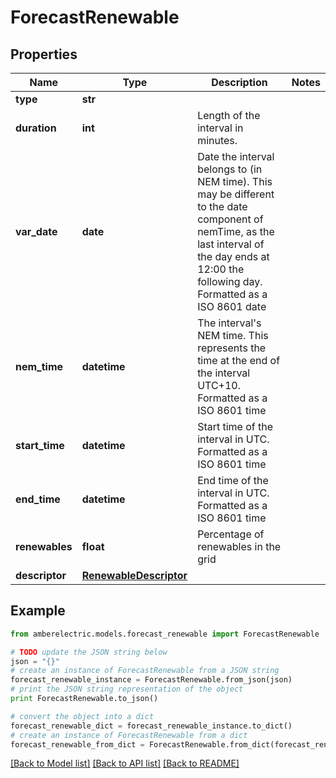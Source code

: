 # ForecastRenewable


## Properties
Name | Type | Description | Notes
------------ | ------------- | ------------- | -------------
**type** | **str** |  | 
**duration** | **int** | Length of the interval in minutes. | 
**var_date** | **date** | Date the interval belongs to (in NEM time). This may be different to the date component of nemTime, as the last interval of the day ends at 12:00 the following day. Formatted as a ISO 8601 date | 
**nem_time** | **datetime** | The interval&#39;s NEM time. This represents the time at the end of the interval UTC+10. Formatted as a ISO 8601 time | 
**start_time** | **datetime** | Start time of the interval in UTC. Formatted as a ISO 8601 time | 
**end_time** | **datetime** | End time of the interval in UTC. Formatted as a ISO 8601 time | 
**renewables** | **float** | Percentage of renewables in the grid | 
**descriptor** | [**RenewableDescriptor**](RenewableDescriptor.md) |  | 

## Example

```python
from amberelectric.models.forecast_renewable import ForecastRenewable

# TODO update the JSON string below
json = "{}"
# create an instance of ForecastRenewable from a JSON string
forecast_renewable_instance = ForecastRenewable.from_json(json)
# print the JSON string representation of the object
print ForecastRenewable.to_json()

# convert the object into a dict
forecast_renewable_dict = forecast_renewable_instance.to_dict()
# create an instance of ForecastRenewable from a dict
forecast_renewable_from_dict = ForecastRenewable.from_dict(forecast_renewable_dict)
```
[[Back to Model list]](../README.md#documentation-for-models) [[Back to API list]](../README.md#documentation-for-api-endpoints) [[Back to README]](../README.md)


